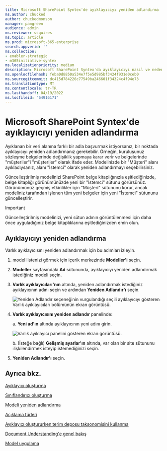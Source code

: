 ```yaml
---
title: Microsoft SharePoint Syntex'de ayıklayıcıyı yeniden adlandırma
ms.author: chucked
author: chuckedmonson
manager: pamgreen
audience: admin
ms.reviewer: ssquires
ms.topic: article
ms.prod: microsoft-365-enterprise
search.appverid: ''
ms.collection:
- enabler-strategic
- m365initiative-syntex
ms.localizationpriority: medium
description: Microsoft SharePoint Syntex'da ayıklayıcıyı nasıl ve neden yeniden adlandıracağınızı öğrenin.
ms.openlocfilehash: feba0d8850a534e7f5e5d985bf3424f931e0ceb0
ms.sourcegitcommit: dc415d784226c77549ba246601f34324c4f94e73
ms.translationtype: MT
ms.contentlocale: tr-TR
ms.lasthandoff: 04/19/2022
ms.locfileid: "64916171"
---
```

# <a name="rename-an-extractor-in-microsoft-sharepoint-syntex"></a>Microsoft SharePoint Syntex'de ayıklayıcıyı yeniden adlandırma

Ayıklanan bir veri alanına farklı bir adla başvurmak istiyorsanız, bir noktada ayıklayıcıyı yeniden adlandırmanız gerekebilir. Örneğin, kuruluşunuz sözleşme belgelerinde değişiklik yapmaya karar verir ve belgelerinde "müşteriler"i "müşteriler" olarak ifade eder. Modelinizde bir "Müşteri" alanı ayıkladıysanız, alanı "İstemci" olarak yeniden adlandırmayı seçebilirsiniz.

Güncelleştirilmiş modelinizi SharePoint belge kitaplığınızla eşitlediğinizde, belge kitaplığı görünümünüzde yeni bir "İstemci" sütunu görürsünüz. Görünümünüz geçmiş etkinlikler için "Müşteri" sütununu korur, ancak modeliniz tarafından işlenen tüm yeni belgeler için yeni "İstemci" sütununu güncelleştirir. 

> [!IMPORTANT]
>  Güncelleştirilmiş modelinizi, yeni sütun adının görüntülenmesi için daha önce uyguladığınız belge kitaplıklarına eşitlediğinizden emin olun. 

## <a name="rename-an-extractor"></a>Ayıklayıcıyı yeniden adlandırma

Varlık ayıklayıcısını yeniden adlandırmak için bu adımları izleyin.

1. model listenizi görmek için içerik merkezinde **Modeller'i** seçin.

2. **Modeller** sayfasındaki **Ad** sütununda, ayıklayıcıyı yeniden adlandırmak istediğiniz modeli seçin.

3. **Varlık ayıklayıcıları'nın** altında, yeniden adlandırmak istediğiniz ayıklayıcının adını seçin ve ardından **Yeniden Adlandır'ı** seçin.

    ![Yeniden Adlandır seçeneğinin vurgulandığı seçili ayıklayıcıyı gösteren Varlık ayıklayıcıları bölümünün ekran görüntüsü.](../media/content-understanding/entity-extractor-rename.png) 

4. **Varlık ayıklayıcısını yeniden adlandır** panelinde:

   a. **Yeni ad'ın** altında ayıklayıcının yeni adını girin.

    ![Varlık ayıklayıcı panelini gösteren ekran görüntüsü.](../media/content-understanding/rename-entity-extractor-panel.png) 

   b. (İsteğe bağlı) **Gelişmiş ayarlar'ın** altında, var olan bir site sütununu ilişkilendirmek isteyip istemediğinizi seçin.

5. **Yeniden Adlandır'ı** seçin.

## <a name="see-also"></a>Ayrıca bkz.
[Ayıklayıcı oluşturma](create-an-extractor.md)

[Sınıflandırıcı oluşturma](create-a-classifier.md)

[Modeli yeniden adlandırma](rename-a-model.md)

[Açıklama türleri](explanation-types-overview.md)

[Ayıklayıcı oluştururken terim deposu taksonomisini kullanma](leverage-term-store-taxonomy.md)

[Document Understanding'e genel bakış](document-understanding-overview.md)

[Model uygulama](apply-a-model.md) 
